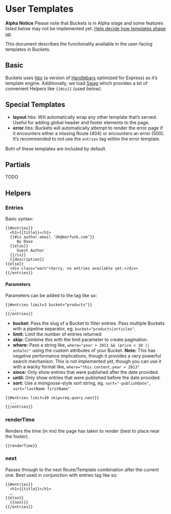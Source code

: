# User Templates

**Alpha Notice** Please note that Buckets is in Alpha stage and some features listed below may not be implemented yet. [Help decide how templates shape up](https://assembly.com/buckets/projects/54).

This document describes the functionality available in the user-facing templates in Buckets.

## Basic

Buckets uses [hbs](https://github.com/donpark/hbs) (a version of [Handlebars](http://handlebarsjs.com) optimized for Express) as it’s template engine. Additionally, we load [Swag](https://github.com/elving/swag) which provides a lot of convenient Helpers like `{{#is}}` (used below).

## Special Templates

* **layout**.hbs: Will automatically wrap any other template that’s served. Useful for adding global header and footer elements to the page.
* **error**.hbs: Buckets will automatically attempt to render the error page if it encounters either a missing Route (404) or encounters an error (500). It’s recommended to not use the `entries` tag within the error template.

Both of these templates are included by default.

## Partials

TODO

## Helpers

### Entries

Basic syntax:

```
{{#entries}}
  <h1>{{title}}</h1>
  {{#is author.email ‘dk@morfunk.com’}}
     By Dave
  {{else}}
     Guest Author
  {{/is}}
  {{description}}
{{else}}
  <div class="warn">Sorry, no entries available yet.</div>
{{/entries}}
```

#### Parameters

Parameters can be added to the tag like so:

```
{{#entries limit=3 bucket="products"}}
  ...
{{/entries}}
```

* **bucket:** Pass the slug of a Bucket to filter entries. Pass multiple Buckets with a pipeline separator, eg. `bucket="products|articles"`.
* **limit:** Limit the number of entries returned.
* **skip:** Combine this with the limit parameter to create pagination.
* **where:** Pass a string like, `where="year > 2013 && (price < 10 || onSale)"` using the custom attributes of your Bucket. **Note:** This has negative performance implications, though it provides a very powerful search mechanism. This is not implemented yet, though you can use it with a wacky format like, `where="this.content.year > 2013"`
* **since:** Only show entries that were published after the date provided.
* **until:** Only show entries that were published before the date provided.
* **sort:** Use a mongoose-style sort string, eg. `sort="-publishDate"`, `sort="lastName firstName"`

```
{{#entries limit=10 skip=req.query.next}}
  ...
{{/entries}}
```

### renderTime

Renders the time (in ms) the page has taken to render (best to place near the footer).

```
{{renderTime}}
```

### next

Passes through to the next Route/Template combination after the current one. Best used in conjunction with entries tag like so:

```
{{#entries}}
  <h1>{{title}}</h1>
  …
{{else}}
  {{next}}
{{/entries}}
```

